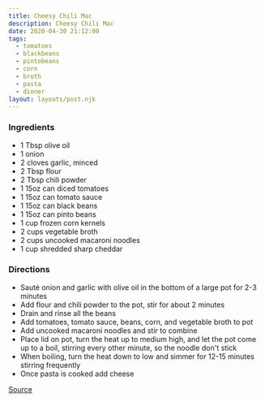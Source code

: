 ```yaml
---
title: Cheesy Chili Mac
description: Cheesy Chili Mac
date: 2020-04-30 21:12:00
tags:
  - tomatoes
  - blackbeans
  - pintobeans
  - corn
  - broth
  - pasta
  - dinner
layout: layouts/post.njk
---
```


### Ingredients

- 1 Tbsp olive oil
- 1 onion
- 2 cloves garlic, minced
- 2 Tbsp flour
- 2 Tbsp chili powder
- 1 15oz can diced tomatoes
- 1 15oz can tomato sauce
- 1 15oz can black beans
- 1 15oz can pinto beans
- 1 cup frozen corn kernels
- 2 cups vegetable broth
- 2 cups uncooked macaroni noodles
- 1 cup shredded sharp cheddar

### Directions

- Sauté onion and garlic with olive oil in the bottom of a large pot for 2-3 minutes
- Add flour and chili powder to the pot, stir for about 2 minutes
- Drain and rinse all the beans
- Add tomatoes, tomato sauce, beans, corn, and vegetable broth to pot
- Add uncooked macaroni noodles and stir to combine
- Place lid on pot, turn the heat up to medium high, and let the pot come up to a boil, stirring every other minute, so the noodle don't stick
- When boiling, turn the heat down to low and simmer for 12-15 minutes stirring frequently
- Once pasta is cooked add cheese

[Source](https://www.budgetbytes.com/cheesy-vegetarian-chili-mac/)
